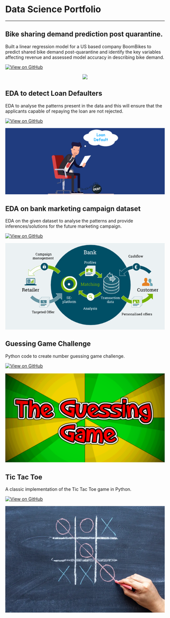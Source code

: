 # Data Science Portfolio
---

## Bike sharing demand prediction post quarantine.

Built a linear regression model for a US based company BoomBikes to predict shared bike demand post-quarantine and identify the key variables affecting revenue and assessed model accuracy in describing bike demand.

[![View on GitHub](https://img.shields.io/badge/GitHub-View_on_GitHub-blue?logo=GitHub)](https://github.com/amit-kumar-chaudhary/ML-model-to-predict-demand-of-shared-bike-post-quarantine)

<center><img src="https://github.com/amit-kumar-chaudhary/Portfolio/blob/master/assets/img/Bike-sharing_systems.jpg?raw=true"/></center>

## EDA to detect Loan Defaulters

EDA to analyse the patterns present in the data and this will ensure that the applicants capable of repaying the loan are not rejected.

[![View on GitHub](https://img.shields.io/badge/GitHub-View_on_GitHub-blue?logo=GitHub)](https://github.com/amit-kumar-chaudhary/EDA-on-Loan-Defaulters-Dataset)

<center><img src="https://github.com/amit-kumar-chaudhary/EDA-on-Loan-Defaulters-Dataset/raw/main/A-Loan-Defaulter.png"/></center>

## EDA on bank marketing campaign dataset

EDA on the given dataset to analyse the patterns and provide inferences/solutions for the future marketing campaign.

[![View on GitHub](https://img.shields.io/badge/GitHub-View_on_GitHub-blue?logo=GitHub)](https://github.com/amit-kumar-chaudhary/EDA-On-Bank-Marketing-Campaign-Dataset/tree/main)

<center><img src="https://github.com/amit-kumar-chaudhary/Portfolio/blob/master/assets/img/bank-campaign.png?raw=true"/></center>

## Guessing Game Challenge

Python code to create number guessing game challenge.

[![View on GitHub](https://img.shields.io/badge/GitHub-View_on_GitHub-blue?logo=GitHub)](https://github.com/amit-kumar-chaudhary/Guessing-Game-Challenge)

<center><img src="https://github.com/amit-kumar-chaudhary/Guessing-Game-Challenge/blob/main/guessing-game.png?raw=true"/></center>

## Tic Tac Toe

A classic implementation of the Tic Tac Toe game in Python.

[![View on GitHub](https://img.shields.io/badge/GitHub-View_on_GitHub-blue?logo=GitHub)](https://github.com/amit-kumar-chaudhary/Python-Project-Tic-Tac-Toe-Game)

<center><img src="https://github.com/amit-kumar-chaudhary/Python-Project-Tic-Tac-Toe-Game/blob/main/tic-tac-toe.png?raw=true"/></center>





